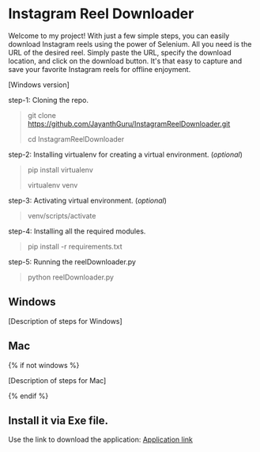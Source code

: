 # Instagram Reel Downloader

Welcome to my project! With just a few simple steps, you can easily download Instagram reels using the power of Selenium. All you need is the URL of the desired reel. Simply paste the URL, specify the download location, and click on the download button. It's that easy to capture and save your favorite Instagram reels for offline enjoyment.

[Windows version]

step-1: Cloning the repo.

> git clone https://github.com/JayanthGuru/InstagramReelDownloader.git
> 
> cd InstagramReelDownloader 


step-2: Installing virtualenv for creating a virtual environment. (*optional*)

> pip install virtualenv
>
> virtualenv venv


step-3: Activating virtual environment. (*optional*)

> venv/scripts/activate

step-4: Installing all the required modules.

> pip install -r requirements.txt

step-5: Running the reelDownloader.py

> python reelDownloader.py


## Windows

[Description of steps for Windows]

## Mac

{% if not windows %}

[Description of steps for Mac]

{% endif %}


## Install it via Exe file.
Use the link to download the application: [Application link](https://drive.google.com/file/d/1yJ3TYblkojv9JUpk2JIEhkeEgl0-wYkv/view?usp=sharing)
